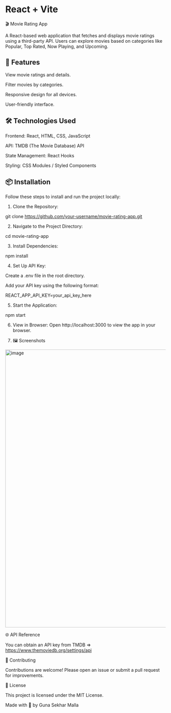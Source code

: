 # React + Vite

  🎬 Movie Rating App

A React-based web application that fetches and displays movie ratings using a third-party API. Users can explore movies based on categories like Popular, Top Rated, Now Playing, and Upcoming.

🚀 Features
-----------------------------------

View movie ratings and details.

Filter movies by categories.

Responsive design for all devices.

User-friendly interface.

🛠️ Technologies Used
--------------------------------------

Frontend: React, HTML, CSS, JavaScript

API: TMDB (The Movie Database) API

State Management: React Hooks

Styling: CSS Modules / Styled Components

📦 Installation
----------------------------------------

Follow these steps to install and run the project locally:

1. Clone the Repository:

git clone https://github.com/your-username/movie-rating-app.git

2. Navigate to the Project Directory:

cd movie-rating-app

3. Install Dependencies:

npm install

4. Set Up API Key:

Create a .env file in the root directory.

Add your API key using the following format:

REACT_APP_API_KEY=your_api_key_here

5. Start the Application:

npm start

6. View in Browser:
Open http://localhost:3000 to view the app in your browser.

7. 🖼️ Screenshots

<img width="873" alt="image" src="https://github.com/user-attachments/assets/2b398b7a-e51f-4a9e-ab34-3a098fb15962" />

🌐 API Reference

You can obtain an API key from TMDB => https://www.themoviedb.org/settings/api

🤝 Contributing

Contributions are welcome! Please open an issue or submit a pull request for improvements.

📜 License

This project is licensed under the MIT License.

Made with 💙 by Guna Sekhar Malla 
